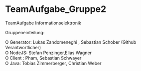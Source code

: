 # TeamAufgabe_Gruppe2
TeamAufgabe Informationselektronik

Gruppeneinteilung:

  Ο Generator: Lukas Zandomeneghi , Sebastian Schober (Github Verantwortlicher) <br/>
  Ο NodeJS: Stefan Penzinger,Elias Wagner  <br/>
  Ο Client : Pham, Sebastian Schwayer<br/>
  Ο Java: Tobias Zimmerberger, Christian Weber <br/>
